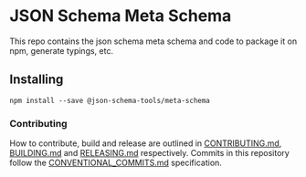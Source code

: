 # JSON Schema Meta Schema

This repo contains the json schema meta schema and code to package it on npm, generate typings, etc.

## Installing

`npm install --save @json-schema-tools/meta-schema`

### Contributing

How to contribute, build and release are outlined in [CONTRIBUTING.md](CONTRIBUTING.md), [BUILDING.md](BUILDING.md) and [RELEASING.md](RELEASING.md) respectively. Commits in this repository follow the [CONVENTIONAL_COMMITS.md](CONVENTIONAL_COMMITS.md) specification.
